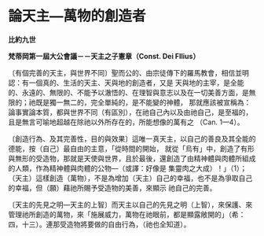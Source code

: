 # 論天主—萬物的創造者


**比約九世**

**梵蒂岡第一屆大公會議－－天主之子憲章（Const. Dei Fllius）**





〔有個完善的天主，與世界不同〕聖而公的、由宗徒傳下的羅馬教會，相信並明認：有一個真的、生活的天主、天與地的創造者，又是
天與地的主宰，是全能的、永遠的、無限的、不能予以澈悟的、在理智與意志以及在一切美善方面，是無限的；祂既是獨一無二的，完全單純的，是不能變的神體，
那就應該被宣稱為：論事實論本質，都與世界不同（有區別），在祂自己內以及由祂自己，是至福的，且是無言可喻地超越在除祂以外所存在的，所能想像的萬有之
（Can. 1—4）。

〔創造行為、及其完善性，目的與效果〕這唯一真天主，以自己的善良及其全能的德能，按（自己）最自由的主意，「從時間的開始，
就從「烏有」中，創造了有形與無形的受造物，那就是天使與世界，且於最後，還創造了由精神體與肉體所組成的人類，作為精神體與肉體的公物—（或譯：好像是
集靈肉之大成）！」（1）；（天主）這樣創造（萬物），不是為增加（天主）自己的幸福，也不是為爭取自己的幸福，但（願）藉祂所賜予受造物的美善，來顯示
祂自己的完善。

〔天主的先見之明—天主的上智〕而天主以自己的先見之明（上智），來保護、來管理祂所創造的萬物，來「施展威力，萬物在祂眼前，都是顯露敞開的」（希：四，十三）。連那受造物將要做的自由行為，（祂也全知道）。

